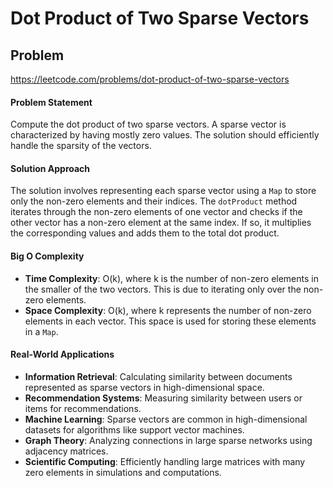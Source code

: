 # Dot Product of Two Sparse Vectors

## Problem
https://leetcode.com/problems/dot-product-of-two-sparse-vectors

#### Problem Statement
Compute the dot product of two sparse vectors. A sparse vector is characterized by having mostly zero values. The solution should efficiently handle the sparsity of the vectors.

#### Solution Approach
The solution involves representing each sparse vector using a `Map` to store only the non-zero elements and their indices. The `dotProduct` method iterates through the non-zero elements of one vector and checks if the other vector has a non-zero element at the same index. If so, it multiplies the corresponding values and adds them to the total dot product.

#### Big O Complexity
- **Time Complexity**: O(k), where k is the number of non-zero elements in the smaller of the two vectors. This is due to iterating only over the non-zero elements.
- **Space Complexity**: O(k), where k represents the number of non-zero elements in each vector. This space is used for storing these elements in a `Map`.

#### Real-World Applications
- **Information Retrieval**: Calculating similarity between documents represented as sparse vectors in high-dimensional space.
- **Recommendation Systems**: Measuring similarity between users or items for recommendations.
- **Machine Learning**: Sparse vectors are common in high-dimensional datasets for algorithms like support vector machines.
- **Graph Theory**: Analyzing connections in large sparse networks using adjacency matrices.
- **Scientific Computing**: Efficiently handling large matrices with many zero elements in simulations and computations.
